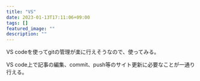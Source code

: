 ```yaml
---
title: "VS"
date: 2023-01-13T17:11:06+09:00
tags: []
featured_image: ""
description: ""
---
```


VS codeを使ってgitの管理が楽に行えそうなので、使ってみる。
<br>

VS code上で記事の編集、commit、push等のサイト更新に必要なことが一通り行える。
